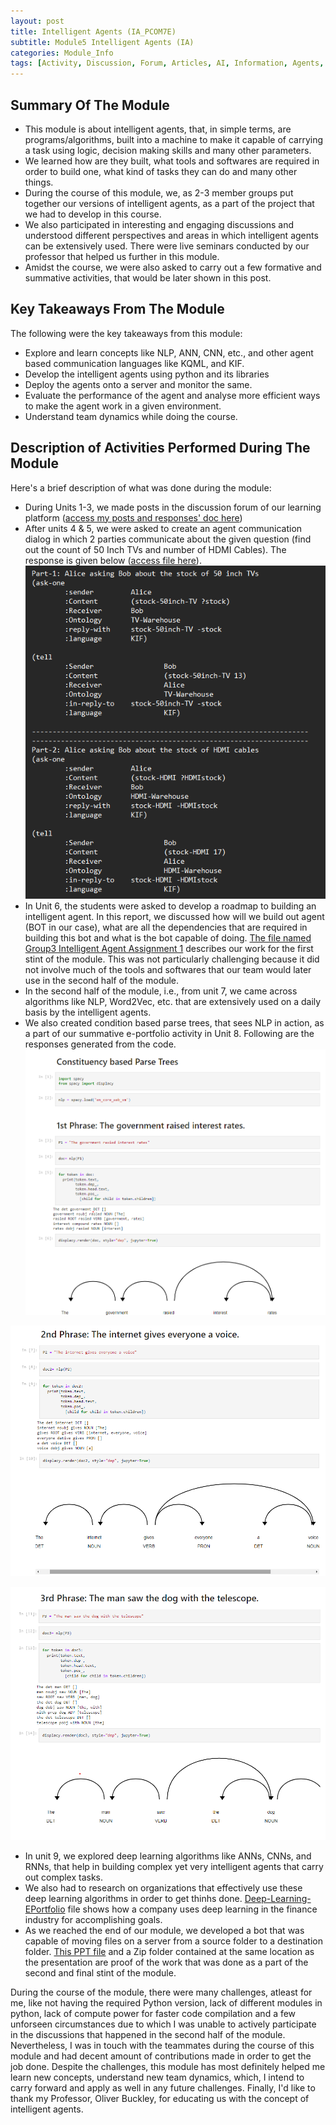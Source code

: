 ```yaml
---
layout: post
title: Intelligent Agents (IA_PCOM7E) 
subtitle: Module5 Intelligent Agents (IA)
categories: Module_Info
tags: [Activity, Discussion, Forum, Articles, AI, Information, Agents, Python, Code, Bots, NeuralNets, ANN, DNN, RNN, NLP]
---
```


## Summary Of The Module
- This module is about intelligent agents, that, in simple terms, are programs/algorithms, built into a machine to make it capable of carrying a task using logic, decision making skills and many other parameters.
- We learned how are they built, what tools and softwares are required in order to build one, what kind of tasks they can do and many other things.
- During the course of this module, we, as 2-3 member groups put together our versions of intelligent agents, as a part of the project that we had to develop in this course.
- We also participated in interesting and engaging discussions and understood different perspectives and areas in which intelligent agents can be extensively used. There were live seminars conducted by our professor that helped us further in this module.
- Amidst the course, we were also asked to carry out a few formative and summative activities, that would be later shown in this post.

## Key Takeaways From The Module
The following were the key takeaways from this module:
- Explore and learn concepts like NLP, ANN, CNN, etc., and other agent based communication languages like KQML, and KIF.
- Develop the intelligent agents using python and its libraries
- Deploy the agents onto a server and monitor the same.
- Evaluate the performance of the agent and analyse more efficient ways to make the agent work in a given environment.
- Understand team dynamics while doing the course.

## Description of Activities Performed During The Module
Here's a brief description of what was done during the module:
- During Units 1-3, we made posts in the discussion forum of our learning platform ([access my posts and responses' doc here](https://github.com/Bharadwaj-GLN/Uni-Essex-Module-Files/tree/main/Intelligent-Agents))
- After units 4 & 5, we were asked to create an agent communication dialog in which 2 parties communicate about the given question (find out the count of 50 Inch TVs and number of HDMI Cables). The response is given below ([access file here](https://github.com/Bharadwaj-GLN/Uni-Essex-Module-Files/tree/main/Intelligent-Agents)).
![Agent-Based-Communication](/assets/images/banners/Agent-Dialog.png) <br>
- In Unit 6, the students were asked to develop a roadmap to building an intelligent agent. In this report, we discussed how will we build out agent (BOT in our case), what are all the dependencies that are required in building this bot and what is the bot capable of doing. [The file named Group3 Intelligent Agent Assignment 1](https://github.com/Bharadwaj-GLN/Uni-Essex-Module-Files/tree/main/Intelligent-Agents) describes our work for the first stint of the module. This was not particularly challenging because it did not involve much of the tools and softwares that our team would later use in the second half of the module. 
- In the second half of the module, i.e., from unit 7, we came across algorithms like NLP, Word2Vec, etc. that are extensively used on a daily basis by the intelligent agents.
- We also created condition based parse trees, that sees NLP in action, as a part of our summative e-portfolio activity in  Unit 8. Following are the responses generated from the code.
![Parse-Trees-1](/assets/images/banners/PT-1.png) <br>

![Parse-Trees-1](/assets/images/banners/PT-2.png) <br>

![Parse-Trees-1](/assets/images/banners/PT-3.png) <br>

- In unit 9, we explored deep learning algorithms like ANNs, CNNs, and RNNs, that help in building complex yet very intelligent agents that carry out complex tasks.
- We also had to research on organizations that effectively use these deep learning algorithms in order to get thinhs done. [Deep-Learning-EPortfolio](https://github.com/Bharadwaj-GLN/Uni-Essex-Module-Files/tree/main/Intelligent-Agents) file shows how a company uses deep learning in the finance industry for accomplishing goals.
- As we reached the end of our module, we developed a bot that was capable of moving files on a server from a source folder to a destination folder. [This PPT file](https://github.com/Bharadwaj-GLN/Uni-Essex-Module-Files/tree/main/Intelligent-Agents) and a Zip folder contained at the same location as the presentation are proof of the work that was done as a part of the second and final stint of the module.

During the course of the module, there were many challenges, atleast for me, like not having the required Python version, lack of different modules in python, lack of compute power for faster code compilation and a few unforseen circumstances due to which I was unable to actively participate in the discussions that happened in the second half of the module. Nevertheless, I was in touch with the teammates during the course of this module and had decent amount of contributions made in order to get the job done. Despite the challenges, this module has most definitely helped me learn new concepts, understand new team dynamics, which, I intend to carry forward and apply as well in any future challenges. Finally, I'd like to thank my Professor, Oliver Buckley, for educating us with the concept of intelligent agents.
